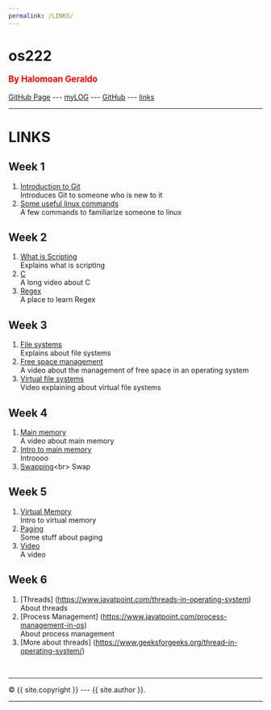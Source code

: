 ```yaml
---
permalink: /LINKS/
---
```

# os222
<span style="color:red; font-weight:bold; font-size:larger;">By Halomoan Geraldo</span>
<br><br>
[GitHub Page](https://Heraldoe.github.io/os222/) --- 
[myLOG](TXT/mylog.txt) --- 
[GitHub](https://github.com/Heraldoe/os222/) ---
[links](https://heraldoe.github.io/os222/LINKS/)
<br>
<hr>

# LINKS

## Week 1
1. [Introduction to Git](https://www.youtube.com/watch?v=USjZcfj8yxE)<br>
Introduces Git to someone who is new to it
2. [Some useful linux commands](https://www.tutorialspoint.com/unix_commands/index.htm)<br>
A few commands to familiarize someone to linux

## Week 2
1. [What is Scripting](https://coralogix.com/blog/what-is-scripting/)<br>
Explains what is scripting
2. [C](https://www.youtube.com/watch?v=KJgsSFOSQv0)<br>
A long video about C
3. [Regex](https://regexone.com/)<br>
A place to learn Regex

## Week 3
1. [File systems](https://www.geeksforgeeks.org/file-systems-in-operating-system/)<br>
Explains about file systems
2. [Free space management](https://www.youtube.com/watch?v=CCNGuS-yh_c)<br>
A video about the management of free space in an operating system
3. [Virtual file systems](https://www.youtube.com/watch?v=J4qWNNISdJk)<br>
Video explaining about virtual file systems

## Week 4
1. [Main memory](https://www.youtube.com/watch?v=Jy_teuaj7Ic)<br>
A video about main memory
2. [Intro to main memory](https://www.studytonight.com/operating-system/memory-management)<br>
Introooo
3. [Swapping](https://www.javatpoint.com/swapping-in-operating-system#:~:text=Swapping%20is%20a%20memory%20management,to%20improve%20main%20memory%20utilization.)<br>
Swap

## Week 5
1. [Virtual Memory](https://www.tutorialspoint.com/what-is-virtual-memory)<br>
Intro to virtual memory
2. [Paging](https://www.geeksforgeeks.org/paging-in-operating-system/)<br>
Some stuff about paging
3. [Video](https://www.youtube.com/watch?v=5lFnKYCZT5o&t=2s)<br>
A video

## Week 6
1. [Threads] (https://www.javatpoint.com/threads-in-operating-system)<br>
About threads
2. [Process Management] (https://www.javatpoint.com/process-management-in-os)<br>
About process management
3. [More about threads] (https://www.geeksforgeeks.org/thread-in-operating-system/)<br>

<br>
<hr>
&copy; {{ site.copyright }} --- {{ site.author }}.
<hr>
<br>
